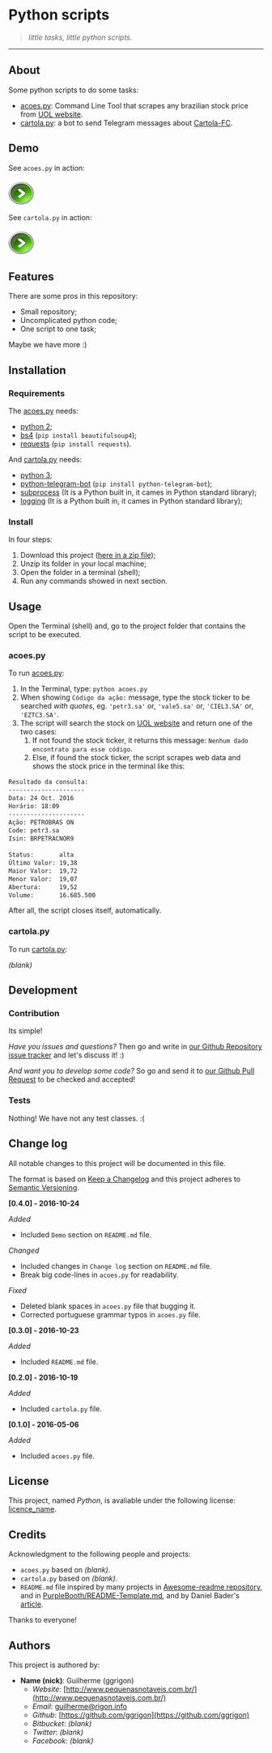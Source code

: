 Python scripts
==============

> *little tasks, little python scripts.*

---

About
-----

Some python scripts to do some tasks:

-	[acoes.py](https://github.com/ggrigon/python/blob/master/acoes.py): Command Line Tool that scrapes any brazilian stock price from [UOL website](http://cotacoes.economia.uol.com.br).
-	[cartola.py](https://github.com/ggrigon/python/blob/master/cartola.py): a bot to send Telegram messages about [Cartola-FC](http://globoesporte.globo.com/cartola-fc).

Demo
----

See `acoes.py` in action:

<a href="./acoes.py"><img src="go.png" alt="Go" style="width: 50px; height: 50px"/></a>

See `cartola.py` in action:

<a href="./cartola.py"><img src="go.png" alt="Go" style="width: 50px; height: 50px"/></a>

Features
--------

There are some pros in this repository:

-	Small repository;
-	Uncomplicated python code;
-	One script to one task;

Maybe we have more :)

Installation
------------

### Requirements

The [acoes.py](https://github.com/ggrigon/python/blob/master/acoes.py) needs:

-	[python 2](https://www.python.org/downloads/);
-	[bs4](https://www.crummy.com/software/BeautifulSoup/#Download) (`pip install beautifulsoup4`);
-	[requests](http://docs.python-requests.org/en/master/user/install/) (`pip install requests`).

And [cartola.py](https://github.com/ggrigon/python/blob/master/cartola.py) needs:

-	[python 3](https://www.python.org/downloads/);
-	[python-telegram-bot](https://python-telegram-bot.org/) (`pip install python-telegram-bot`);
-	[subprocess](https://docs.python.org/3/library/subprocess.html) (It is a Python built in, it cames in Python standard library);
-	[logging](https://docs.python.org/3/library/logging.html) (It is a Python built in, it cames in Python standard library);

### Install

In four steps:

1.	Download this project ([here in a zip file](https://github.com/ggrigon/python/archive/master.zip));
2.	Unzip its folder in your local machine;
3.	Open the folder in a terminal (shell);
4.	Run any commands showed in next section.

Usage
-----

Open the Terminal (shell) and, go to the project folder that contains the script to be executed.

### acoes.py

To run [acoes.py](https://github.com/ggrigon/python/blob/master/acoes.py):

1.	In the Terminal, type: `python acoes.py`
2.	When showing `Código da ação:` message, type the stock ticker to be searched *with quotes*, eg. `'petr3.sa'` or, `'vale5.sa'` or, `'CIEL3.SA'` or, `'EZTC3.SA'`.
3.	The script will search the stock on [UOL website](http://cotacoes.economia.uol.com.br) and return one of the two cases:
	1.	If not found the stock ticker, it returns this message: `Nenhum dado encontrato para esse código`.
	2.	Else, if found the stock ticker, the script scrapes web data and shows the stock price in the terminal like this:

```
Resultado da consulta:
---------------------
Data: 24 Oct. 2016
Horário: 18:09
---------------------
Ação: PETROBRAS ON
Code: petr3.sa
Isin: BRPETRACNOR9

Status:       alta
Último Valor: 19,38
Maior Valor:  19,72
Menor Valor:  19,07
Abertura:     19,52
Volume:       16.685.500

```

After all, the script closes itself, automatically.

### cartola.py

To run [cartola.py](https://github.com/ggrigon/python/blob/master/cartola.py):

*(blank)*

Development
-----------

### Contribution

Its simple!

*Have you issues and questions?* Then go and write in [our Github Repository issue tracker](https://github.com/ggrigon/python/issues) and let's discuss it! :)

*And want you to develop some code?* So go and send it to [our Github Pull Request](https://github.com/ggrigon/python/pulls) to be checked and accepted!

### Tests

Nothing! We have not any test classes. :(

Change log
----------

All notable changes to this project will be documented in this file.

The format is based on [Keep a Changelog](http://keepachangelog.com/) and this project adheres to [Semantic Versioning](http://semver.org/).

**[0.4.0] - 2016-10-24**

*Added*

-	Included `Demo` section on `README.md` file.

*Changed*

-	Included changes in `Change log` section on `README.md` file.
-	Break big code-lines in `acoes.py` for readability.

*Fixed*

-	Deleted blank spaces in `acoes.py` file that bugging it.
-	Corrected portuguese grammar typos in `acoes.py` file.

**[0.3.0] - 2016-10-23**

*Added*

-	Included `README.md` file.

**[0.2.0] - 2016-10-19**

*Added*

-	Included `cartola.py` file.

**[0.1.0] - 2016-05-06**

*Added*

-	Included `acoes.py` file.

License
-------

This project, named *Python*, is avaliable under the following license: [licence_name](http://www.example.org).

Credits
-------

Acknowledgment to the following people and projects:

-	`acoes.py` based on *(blank)*.
-	`cartola.py` based on *(blank)*.
-	`README.md` file inspired by many projects in [Awesome-readme repository](https://github.com/matiassingers/awesome-readme), and in [PurpleBooth/README-Template.md](https://gist.github.com/PurpleBooth/109311bb0361f32d87a2), and by Daniel Bader's [article](https://dbader.org/blog/write-a-great-readme-for-your-github-project).

Thanks to everyone!

Authors
-------

This project is authored by:

-	**Name (nick)**: Guilherme (ggrigon)
	-	*Website*: [http://www.pequenasnotaveis.com.br/](http://www.pequenasnotaveis.com.br/)
	-	*Email*: [guilherme@rigon.info](mailto:guilherme@rigon.info)
	-	*Github*: [https://github.com/ggrigon](https://github.com/ggrigon)
	-	*Bitbucket*: *(blank)*
	-	*Twitter*: *(blank)*
	-	*Facebook*: *(blank)*

